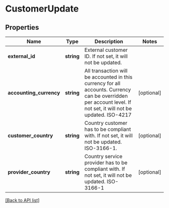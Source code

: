 # CustomerUpdate

## Properties

Name | Type | Description | Notes
------------ | ------------- | ------------- | -------------
**external_id** | **string** | External customer ID. If not set, it will not be updated. |
**accounting_currency** | **string** | All transaction will be accounted in this currency for all accounts. Currency can be overridden per account level. If not set, it will not be updated. ISO-4217 | [optional]
**customer_country** | **string** | Country customer has to be compliant with. If not set, it will not be updated. ISO-3166-1. | [optional]
**provider_country** | **string** | Country service provider has to be compliant with. If not set, it will not be updated. ISO-3166-1 | [optional]

[[Back to API list]](../../README.md#api-endpoints)
